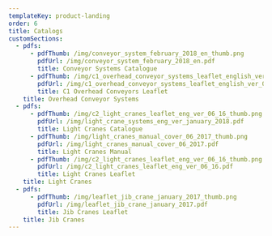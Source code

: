 ```yaml
---
templateKey: product-landing
order: 6
title: Catalogs
customSections:
  - pdfs:
      - pdfThumb: /img/conveyor_system_february_2018_en_thumb.png
        pdfUrl: /img/conveyor_system_february_2018_en.pdf
        title: Conveyor Systems Catalogue
      - pdfThumb: /img/c1_overhead_conveyor_systems_leaflet_english_ver_04_16_thumb.png
        pdfUrl: /img/c1_overhead_conveyor_systems_leaflet_english_ver_04_16_print.pdf
        title: C1 Overhead Conveyors Leaflet
    title: Overhead Conveyor Systems
  - pdfs:
      - pdfThumb: /img/c2_light_cranes_leaflet_eng_ver_06_16_thumb.png
        pdfUrl: /img/light_crane_systems_eng_ver_january_2018.pdf
        title: Light Cranes Catalogue
      - pdfThumb: /img/light_cranes_manual_cover_06_2017_thumb.png
        pdfUrl: /img/light_cranes_manual_cover_06_2017.pdf
        title: Light Cranes Manual
      - pdfThumb: /img/c2_light_cranes_leaflet_eng_ver_06_16_thumb.png
        pdfUrl: /img/c2_light_cranes_leaflet_eng_ver_06_16.pdf
        title: Light Cranes Leaflet
    title: Light Cranes
  - pdfs:
      - pdfThumb: /img/leaflet_jib_crane_january_2017_thumb.png
        pdfUrl: /img/leaflet_jib_crane_january_2017.pdf
        title: Jib Cranes Leaflet
    title: Jib Cranes
---
```


